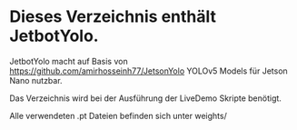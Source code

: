 # Dieses Verzeichnis enthält JetbotYolo. 

JetbotYolo macht auf Basis von https://github.com/amirhosseinh77/JetsonYolo YOLOv5 Models für Jetson Nano nutzbar. 

Das Verzeichnis wird bei der Ausführung der LiveDemo Skripte benötigt. 

Alle verwendeten .pt Dateien befinden sich unter weights/
